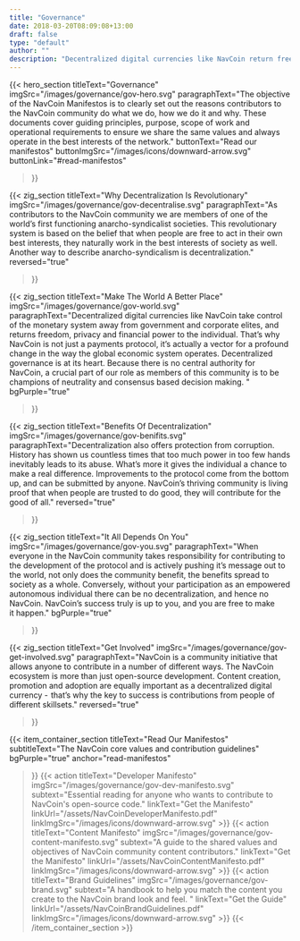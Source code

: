 ```yaml
---
title: "Governance"
date: 2018-03-20T08:09:08+13:00
draft: false
type: "default"
author: ""
description: "Decentralized digital currencies like NavCoin return freedom, privacy and financial power back to the individual."
---
```

<script src="https://ajax.googleapis.com/ajax/libs/jquery/3.3.1/jquery.min.js"></script>
{{< hero_section
titleText="Governance"
imgSrc="/images/governance/gov-hero.svg"
paragraphText="The objective of the NavCoin Manifestos is to clearly set out the reasons contributors to the NavCoin community do what we do, how we do it and why. These documents cover guiding principles, purpose, scope of work and operational requirements to ensure we share the same values and always operate in the best interests of the&nbsp;network."
buttonText="Read our manifestos"
buttonImgSrc="/images/icons/downward-arrow.svg"
buttonLink="#read-manifestos"
>}}

{{< zig_section
titleText="Why Decentralization Is Revolutionary"
imgSrc="/images/governance/gov-decentralise.svg"
paragraphText="As contributors to the NavCoin community we are members of one of the world’s first functioning anarcho-syndicalist societies. This revolutionary system is based on the belief that when people are free to act in their own best interests, they naturally work in the best interests of society as well. Another way to describe anarcho-syndicalism is&nbsp;decentralization."
reversed="true"
>}}

{{< zig_section
  titleText="Make The World A Better Place"
  imgSrc="/images/governance/gov-world.svg"
  paragraphText="Decentralized digital currencies like NavCoin take control of the monetary system away from government and corporate elites, and returns freedom, privacy and financial power to the individual. That’s why NavCoin is not just a payments protocol, it’s actually a vector for a profound change in the way the global economic system operates. Decentralized governance is at its heart. Because there is no central authority for NavCoin, a crucial part of our role as members of this community is to be champions of neutrality and consensus based decision&nbsp;making. "
  bgPurple="true"
>}}

{{< zig_section
titleText="Benefits Of Decentralization"
imgSrc="/images/governance/gov-benifits.svg"
paragraphText="Decentralization also offers protection from corruption. History has shown us countless times that too much power in too few hands inevitably leads to its abuse. What’s more it gives the individual a chance to make a real difference. Improvements to the protocol come from the bottom up, and can be submitted by anyone. NavCoin’s thriving community is living proof that when people are trusted to do good, they will contribute for the good of&nbsp;all."
reversed="true"
>}}

{{< zig_section
  titleText="It All Depends On You"
  imgSrc="/images/governance/gov-you.svg"
  paragraphText="When everyone in the NavCoin community takes responsibility for contributing to the development of the protocol and is actively pushing it’s message out to the world, not only does the community benefit, the benefits spread to society as a whole. Conversely, without your participation as an empowered autonomous individual there can be no decentralization, and hence no NavCoin. NavCoin’s success truly is up to you, and you are free to make it&nbsp;happen."
  bgPurple="true"
>}}

{{< zig_section
titleText="Get Involved"
imgSrc="/images/governance/gov-get-involved.svg"
paragraphText="NavCoin is a community initiative that allows anyone to contribute in a number of different ways. The NavCoin ecosystem is more than just open-source development. Content creation, promotion and adoption are equally important as a decentralized digital currency -  that’s why the key to success is contributions from people of different&nbsp;skillsets."
reversed="true"
>}}

{{< item_container_section
    titleText="Read Our Manifestos"
    subtitleText="The NavCoin core values and contribution&nbsp;guidelines"
    bgPurple="true"
    anchor="read-manifestos"
>}}
    {{< action
        titleText="Developer Manifesto"
        imgSrc="/images/governance/gov-dev-manifesto.svg"
        subtext="Essential reading for anyone who wants to contribute to NavCoin's open-source&nbsp;code."
        linkText="Get the Manifesto"
        linkUrl="/assets/NavCoinDeveloperManifesto.pdf"
        linkImgSrc="/images/icons/downward-arrow.svg"
    >}}
    {{< action
        titleText="Content Manifesto"
        imgSrc="/images/governance/gov-content-manifesto.svg"
        subtext="A guide to the shared values and objectives of NavCoin community content&nbsp;contributors."
        linkText="Get the Manifesto"
        linkUrl="/assets/NavCoinContentManifesto.pdf"
        linkImgSrc="/images/icons/downward-arrow.svg"
    >}}
    {{< action
        titleText="Brand Guidelines"
        imgSrc="/images/governance/gov-brand.svg"
        subtext="A handbook to help you match the content you create to the NavCoin brand look and&nbsp;feel. "
        linkText="Get the Guide"
        linkUrl="/assets/NavCoinBrandGuidelines.pdf"
        linkImgSrc="/images/icons/downward-arrow.svg"
    >}}
{{< /item_container_section >}}

<script>
$("a[href^='#']").click(function(e) {
	e.preventDefault();

	var position = $($(this).attr("href")).offset().top;

	$("body, html").animate({
		scrollTop: position
	} /* speed */ );
});
</script>
